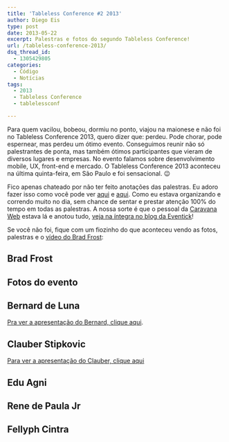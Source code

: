 ```yaml
---
title: 'Tableless Conference #2 2013'
author: Diego Eis
type: post
date: 2013-05-22
excerpt: Palestras e fotos do segundo Tableless Conference!
url: /tableless-conference-2013/
dsq_thread_id:
  - 1305429805
categories:
  - Código
  - Notícias
tags:
  - 2013
  - Tableless Conference
  - tablelessconf

---
```

Para quem vacilou, bobeou, dormiu no ponto, viajou na maionese e não foi no Tableless Conference 2013, quero dizer que: perdeu. Pode chorar, pode espernear, mas perdeu um ótimo evento. Conseguimos reunir não só palestrantes de ponta, mas também ótimos participantes que vieram de diversos lugares e empresas. No evento falamos sobre desenvolvimento mobile, UX, front-end e mercado. O Tableless Conference 2013 aconteceu na última quinta-feira, em São Paulo e foi sensacional. 😉

Fico apenas chateado por não ter feito anotações das palestras. Eu adoro fazer isso como você pode ver [aqui][1] e [aqui][2]. Como eu estava organizando e correndo muito no dia, sem chance de sentar e prestar atenção 100% do tempo em todas as palestras. A nossa sorte é que o pessoal da [Caravana Web][3] estava lá e anotou tudo, [veja na íntegra no blog da Eventick][4]! 

Se você não foi, fique com um fiozinho do que aconteceu vendo as fotos, palestras e o [vídeo do Brad Frost][5]:

## Brad Frost



## Fotos do evento



## Bernard de Luna

[Pra ver a apresentação do Bernard, clique aqui][6].

## Clauber Stipkovic

[Para ver a apresentação do Clauber, clique aqui][7]

## Edu Agni



## Rene de Paula Jr



## Fellyph Cintra

 [1]: http://tableless.com.br/webbr2012-abertura/
 [2]: http://tableless.com.br/anotacoes-da-palestra-do-silvio-meira/
 [3]: http://caravanaweb.com.br/
 [4]: http://blog.eventick.com.br/?p=4171
 [5]: http://bradfrostweb.com/
 [6]: http://bernarddeluna.com/talks/css-art-br/#1
 [7]: https://github.com/cstipkovic/cstipkovic-talks/tree/master/tableless-conf-2013-fxos